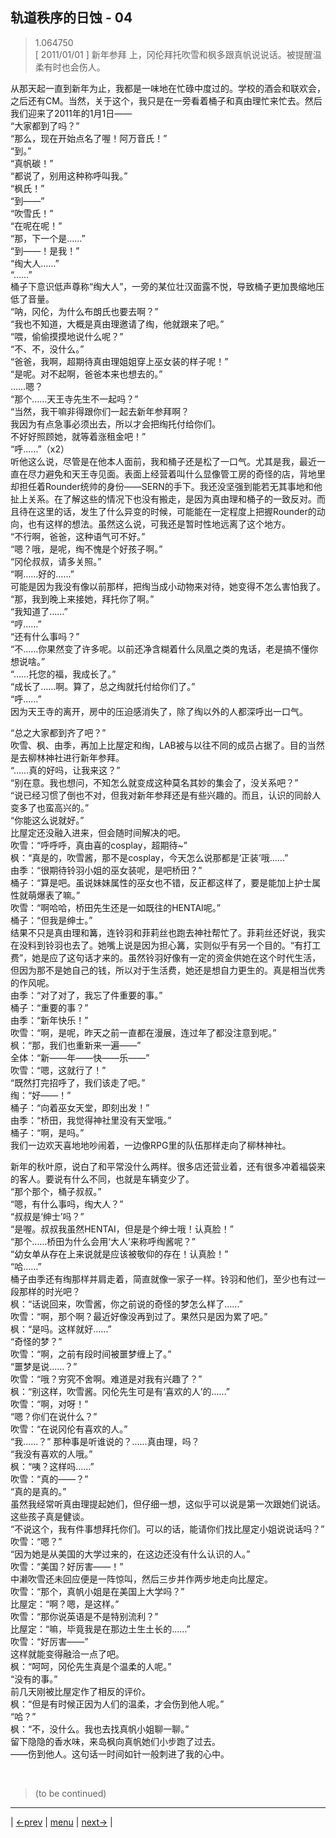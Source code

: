 ## 轨道秩序的日蚀 - 04
> 1.064750  
> [ 2011/01/01 ] 新年参拜 上，冈伦拜托吹雪和枫多跟真帆说说话。被提醒温柔有时也会伤人。  

从那天起一直到新年为止，我都是一味地在忙碌中度过的。学校的酒会和联欢会，之后还有CM。当然，关于这个，我只是在一旁看着桶子和真由理忙来忙去。然后我们迎来了2011年的1月1日——  
“大家都到了吗？”  
“那么，现在开始点名了喔！阿万音氏！”  
“到。”  
“真帆碳！”  
“都说了，别用这种称呼叫我。”  
“枫氏！”  
“到——”  
“吹雪氏！”  
“在呢在呢！”  
“那，下一个是……”  
“到——！是我！”  
“绹大人……”  
“……”  
桶子下意识低声尊称“绹大人”，一旁的某位壮汉面露不悦，导致桶子更加畏缩地压低了音量。  
“呐，冈伦，为什么布朗氏也要去啊？”  
“我也不知道，大概是真由理邀请了绹，他就跟来了吧。”  
“喂，偷偷摸摸地说什么呢？”  
“不、不，没什么。”  
“爸爸，我啊，超期待真由理姐姐穿上巫女装的样子呢！”  
“是呢。对不起啊，爸爸本来也想去的。”  
……嗯？  
“那个……天王寺先生不一起吗？”  
“当然，我干嘛非得跟你们一起去新年参拜啊？  
 我因为有点急事必须出去，所以才会把绹托付给你们。  
 不好好照顾她，就等着涨租金吧！”  
“呼……”（x2）  
听他这么说，尽管是在他本人面前，我和桶子还是松了一口气。尤其是我，最近一直在尽力避免和天王寺见面。表面上经营着叫什么显像管工房的奇怪的店，背地里却担任着Rounder统帅的身份——SERN的手下。我还没坚强到能若无其事地和他扯上关系。在了解这些的情况下也没有搬走，是因为真由理和桶子的一致反对。而且待在这里的话，发生了什么异变的时候，可能能在一定程度上把握Rounder的动向，也有这样的想法。虽然这么说，可我还是暂时性地远离了这个地方。  
“不行啊，爸爸，这种语气可不好。”  
“嗯？哦，是呢，绹不愧是个好孩子啊。”  
“冈伦叔叔，请多关照。”  
“啊……好的……”  
可能是因为我没有像以前那样，把绹当成小动物来对待，她变得不怎么害怕我了。  
“那，我到晚上来接她，拜托你了啊。”  
“我知道了……”  
“哼……”  
“还有什么事吗？”  
“不……你果然变了许多呢。以前还净含糊着什么凤凰之类的鬼话，老是搞不懂你想说啥。”  
“……托您的福，我成长了。”  
“成长了……啊。算了，总之绹就托付给你们了。”  
“呼……”  
因为天王寺的离开，房中的压迫感消失了，除了绹以外的人都深呼出一口气。  

“总之大家都到齐了吧？”  
吹雪、枫、由季，再加上比屋定和绹，LAB被与以往不同的成员占据了。目的当然是去柳林神社进行新年参拜。  
“……真的好吗，让我来这？”  
“别在意。我也想问，不知怎么就变成这种莫名其妙的集会了，没关系吧？”  
“说已经习惯了倒也不对，但我对新年参拜还是有些兴趣的。而且，认识的同龄人变多了也蛮高兴的。”  
“你能这么说就好。”  
比屋定还没融入进来，但会随时间解决的吧。  
吹雪：“呼呼呼，真由喜的cosplay，超期待~”  
枫：“真是的，吹雪酱，那不是cosplay，今天怎么说那都是‘正装’哦……”  
由季：“很期待铃羽小姐的巫女装呢，是吧桥田？”  
桶子：“算是吧。虽说妹妹属性的巫女也不错，反正都这样了，要是能加上护士属性就萌爆表了嘛。”  
吹雪：“啊哈哈，桥田先生还是一如既往的HENTAI呢。”  
桶子：“但我是绅士。”  
结果不只是真由理和篝，连铃羽和菲莉丝也跑去神社帮忙了。菲莉丝还好说，我实在没料到铃羽也去了。她嘴上说是因为担心篝，实则似乎有另一个目的。“有打工费”，她是应了这句话才来的。虽然铃羽好像有一定的资金供她在这个时代生活，但因为那不是她自己的钱，所以对于生活费，她还是想自力更生的。真是相当优秀的作风呢。  
由季：“对了对了，我忘了件重要的事。”  
桶子：“重要的事？”  
由季：“新年快乐！”  
吹雪：“啊，是呢，昨天之前一直都在漫展，连过年了都没注意到呢。”  
枫：“那，我们也重新来一遍——”  
全体：“新——年——快——乐——”  
吹雪：“嗯，这就行了！”  
“既然打完招呼了，我们该走了吧。”  
绹：“好——！”  
桶子：“向着巫女天堂，即刻出发！”  
由季：“桥田，我觉得神社里没有天堂哦。”  
桶子：“啊，是吗。”  
我们一边欢天喜地地吵闹着，一边像RPG里的队伍那样走向了柳林神社。  

新年的秋叶原，说白了和平常没什么两样。很多店还营业着，还有很多冲着福袋来的客人。要说有什么不同，也就是车辆变少了。  
“那个那个，桶子叔叔。”  
“嗯，有什么事吗，绹大人？”  
“叔叔是‘绅士’吗？”  
“是喔。叔叔我虽然HENTAI，但是是个绅士哦！认真脸！”  
“那个……桥田为什么会用‘大人’来称呼绹酱呢？”  
“幼女单从存在上来说就是应该被敬仰的存在！认真脸！”  
“哈……”  
桶子由季还有绹那样并肩走着，简直就像一家子一样。铃羽和他们，至少也有过一段那样的时光吧？  
枫：“话说回来，吹雪酱，你之前说的奇怪的梦怎么样了……”  
吹雪：“啊，那个啊？最近好像没再到过了。果然只是因为累了吧。”  
枫：“是吗。这样就好……”  
“奇怪的梦？”  
吹雪：“啊，之前有段时间被噩梦缠上了。”  
“噩梦是说……？”  
吹雪：“哦？穷究不舍啊。难道是对我有兴趣了？”  
枫：“别这样，吹雪酱。冈伦先生可是有‘喜欢的人’的……”  
吹雪：“啊，对呀！”  
“嗯？你们在说什么？”  
吹雪：“在说冈伦有喜欢的人。”  
“我……？”
那种事是听谁说的？……真由理，吗？  
“我没有喜欢的人哦。”  
枫：“咦？这样吗……”  
吹雪：“真的——？”  
“真的是真的。”  
虽然我经常听真由理提起她们，但仔细一想，这似乎可以说是第一次跟她们说话。这些孩子真是健谈。  
“不说这个，我有件事想拜托你们。可以的话，能请你们找比屋定小姐说说话吗？”  
吹雪：“嗯？”  
“因为她是从美国的大学过来的，在这边还没有什么认识的人。”  
吹雪：“美国？好厉害——！”  
中濑吹雪还未回应便是一阵惊叫，然后三步并作两步地走向比屋定。  
吹雪：“那个，真帆小姐是在美国上大学吗？”  
比屋定：“啊？嗯，是这样。”  
吹雪：“那你说英语是不是特别流利？”  
比屋定：“嘛，毕竟我是在那边土生土长的……”  
吹雪：“好厉害——”  
这样就能变得融洽一点了吧。  
枫：“呵呵，冈伦先生真是个温柔的人呢。”  
“没有的事。”  
前几天刚被比屋定作了相反的评价。  
枫：“但是有时候正因为人们的温柔，才会伤到他人呢。”  
“哈？”  
枫：“不，没什么。我也去找真帆小姐聊一聊。”  
留下隐隐的香水味，来岛枫向真帆她们小步跑了过去。  
——伤到他人。这句话一时间如针一般刺进了我的心中。  


<br/>

> (to be continued)
---

| [←prev](./0065) | [menu](../) | [next→](./0067) |

